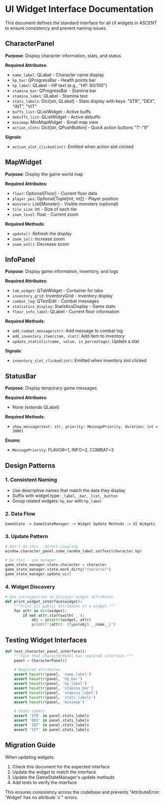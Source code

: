 # UI Widget Interface Documentation

This document defines the standard interface for all UI widgets in ASCENT to ensure consistency and prevent naming issues.

## CharacterPanel

**Purpose**: Display character information, stats, and status

**Required Attributes**:
- `name_label`: QLabel - Character name display
- `hp_bar`: QProgressBar - Health points bar
- `hp_label`: QLabel - HP text (e.g., "HP: 80/100")
- `stamina_bar`: QProgressBar - Stamina bar
- `stamina_label`: QLabel - Stamina text
- `stats_labels`: Dict[str, QLabel] - Stats display with keys: "STR", "DEX", "INT", "VIT"
- `buffs_list`: QListWidget - Active buffs
- `debuffs_list`: QListWidget - Active debuffs
- `minimap`: MiniMapWidget - Small map view
- `action_slots`: Dict[str, QPushButton] - Quick action buttons "1"-"9"

**Signals**:
- `action_slot_clicked(int)`: Emitted when action slot clicked

## MapWidget

**Purpose**: Display the game world map

**Required Attributes**:
- `floor`: Optional[Floor] - Current floor data
- `player_pos`: Optional[Tuple[int, int]] - Player position
- `monsters`: List[Monster] - Visible monsters (optional)
- `tile_size`: int - Size of each tile
- `zoom_level`: float - Current zoom

**Required Methods**:
- `update()`: Refresh the display
- `zoom_in()`: Increase zoom
- `zoom_out()`: Decrease zoom

## InfoPanel

**Purpose**: Display game information, inventory, and logs

**Required Attributes**:
- `tab_widget`: QTabWidget - Container for tabs
- `inventory_grid`: InventoryGrid - Inventory display
- `combat_log`: QTextEdit - Combat messages
- `statistics_display`: StatisticsDisplay - Game stats
- `floor_info_label`: QLabel - Current floor information

**Required Methods**:
- `add_combat_message(str)`: Add message to combat log
- `add_inventory_item(item, slot)`: Add item to inventory
- `update_statistic(name, value, is_percentage)`: Update a stat

**Signals**:
- `inventory_slot_clicked(int)`: Emitted when inventory slot clicked

## StatusBar

**Purpose**: Display temporary game messages

**Required Attributes**:
- None (extends QLabel)

**Required Methods**:
- `show_message(text: str, priority: MessagePriority, duration: int = 3000)`

**Enums**:
- `MessagePriority`: FLAVOR=1, INFO=2, COMBAT=3

## Design Patterns

### 1. Consistent Naming
- Use descriptive names that match the data they display
- Suffix with widget type: `_label`, `_bar`, `_list`, `_button`
- Group related widgets: `hp_bar` with `hp_label`

### 2. Data Flow
```
GameState -> GameStateManager -> Widget Update Methods -> UI Widgets
```

### 3. Update Pattern
```python
# Don't do this - direct coupling
window.character_panel.some_random_label.setText(character.hp)

# Do this - use manager
game_state_manager.state.character = character
game_state_manager.state.mark_dirty("character")
game_state_manager.update_ui()
```

### 4. Widget Discovery
```python
# Use introspection to discover widget attributes
def print_widget_interface(widget):
    """Print all public attributes of a widget."""
    for attr in dir(widget):
        if not attr.startswith('_'):
            obj = getattr(widget, attr)
            print(f"{attr}: {type(obj).__name__}")
```

## Testing Widget Interfaces

```python
def test_character_panel_interface():
    """Test that CharacterPanel has required interface."""
    panel = CharacterPanel()
    
    # Required attributes
    assert hasattr(panel, 'name_label')
    assert hasattr(panel, 'hp_bar')
    assert hasattr(panel, 'hp_label')
    assert hasattr(panel, 'stamina_bar')
    assert hasattr(panel, 'stamina_label')
    assert hasattr(panel, 'stats_labels')
    assert hasattr(panel, 'minimap')
    
    # Stats labels
    assert 'STR' in panel.stats_labels
    assert 'DEX' in panel.stats_labels
    assert 'INT' in panel.stats_labels
    assert 'VIT' in panel.stats_labels
```

## Migration Guide

When updating widgets:

1. Check this document for the expected interface
2. Update the widget to match the interface
3. Update the GameStateManager's update methods
4. Add tests to verify the interface

This ensures consistency across the codebase and prevents "AttributeError: 'Widget' has no attribute 'x'" errors.